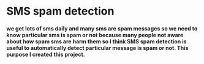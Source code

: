 # SMS spam detection

#### we get lots of sms daily and many sms are spam messages so we need to know particular sms is spam or not because many people not aware about how spam sms are harm them so I think SMS spam detection is useful to automatically detect particular message is spam or not. This purpose I created this project.

